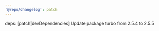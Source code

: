 ```yaml
---
'@repo/changelog': patch
---
```


deps: [patch|devDependencies] Update package turbo from 2.5.4 to 2.5.5

